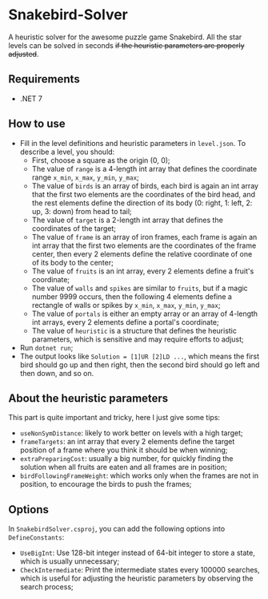 # Snakebird-Solver

A heuristic solver for the awesome puzzle game Snakebird.
All the star levels can be solved in seconds ~~if the heuristic parameters are properly adjusted~~.

## Requirements

+ .NET 7

## How to use

+ Fill in the level definitions and heuristic parameters in `level.json`. To describe a level, you should:
  + First, choose a square as the origin (0, 0);
  + The value of `range` is a 4-length int array that defines the coordinate range `x_min`, `x_max`, `y_min`, `y_max`;
  + The value of `birds` is an array of birds, each bird is again an int array that the first two elements are the coordinates of the bird head, and the rest elements define the direction of its body (0: right, 1: left, 2: up, 3: down) from head to tail;
  + The value of `target` is a 2-length int array that defines the coordinates of the target;
  + The value of `frame` is an array of iron frames, each frame is again an int array that the first two elements are the coordinates of the frame center, then every 2 elements define the relative coordinate of one of its body to the center;
  + The value of `fruits` is an int array, every 2 elements define a fruit's coordinate;
  + The value of `walls` and `spikes` are similar to `fruits`, but if a magic number 9999 occurs, then the following 4 elements define a rectangle of walls or spikes by `x_min`, `x_max`, `y_min`, `y_max`;
  + The value of `portals` is either an empty array or an array of 4-length int arrays, every 2 elements define a portal's coordinate;
  + The value of `heuristic` is a structure that defines the heuristic parameters, which is sensitive and may require efforts to adjust;
+ Run `dotnet run`;
+ The output looks like `Solution = [1]UR [2]LD ...`, which means the first bird should go up and then right, then the second bird should go left and then down, and so on.

## About the heuristic parameters

This part is quite important and tricky, here I just give some tips:

+ `useNonSymDistance`: likely to work better on levels with a high target;
+ `frameTargets`: an int array that every 2 elements define the target position of a frame where you think it should be when winning;
+ `extraPreparingCost`: usually a big number, for quickly finding the solution when all fruits are eaten and all frames are in position;
+ `birdFollowingFrameWeight`: which works only when the frames are not in position, to encourage the birds to push the frames;

## Options

In `SnakebirdSolver.csproj`, you can add the following options into `DefineConstants`:

+ `UseBigInt`: Use 128-bit integer instead of 64-bit integer to store a state, which is usually unnecessary;
+ `CheckIntermediate`: Print the intermediate states every 100000 searches, which is useful for adjusting the heuristic parameters by observing the search process;
